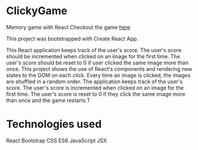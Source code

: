 # ClickyGame
Memory game with React
Checkout the game [here](https://young-stream-38966.herokuapp.com/)

This project was bootstrapped with Create React App.

This React application keeps track of the user's score. The user's score should be incremented when clicked on an image for the first time. The user's score should be reset to 0 if user clicked the same image more than once. This project shows the use of React's components and rendering new states to the DOM on each click.
Every time an image is clicked, the images are shuffled in a random order.
The application keeps track of the user's score. The user's score is incremented when clicked on an image for the first time.
The user's score is reset to 0 if they click the same image more than once and the game restarts.T

# Technologies used
React
Bootstrap
CSS
ES6
JavaScript
JSX
